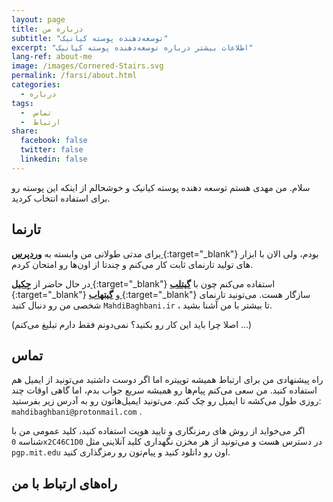 ```yaml
---
layout: page
title: درباره من
subtitle: "توسعه‌دهنده پوسته کیانیک"
excerpt: "اطلاعات بیشتر درباره توسعه‌دهنده پوسته کیانیک"
lang-ref: about-me
image: /images/Cornered-Stairs.svg
permalink: /farsi/about.html
categories:
  - درباره
tags:
  -  تماس
  -  ارتباط
share:
  facebook: false
  twitter: false
  linkedin: false
---
```


سلام. من مهدی هستم توسعه دهنده پوسته کیانیک و خوشحالم از اینکه این پوسته رو برای استفاده انتخاب کردید.

## تارنما
برای مدتی طولانی من وابسته به [**وردپرس <i class="fab fa-wordpress-simple kianic-icon-wordpress" aria-hidden="true"></i>**](https://wordpress.org "وردپرس"){:target="_blank"} بودم، ولی الان با ابزار های تولید تارنمای ثابت کار می‌کنم و چندتا از اون‌ها رو امتحان کردم.

در حال حاضر از [**جِکیل <i class="kiasimcons kiasimcons-jekyll kiasimcons-color-jekyll"></i>**](https://jekyllrb.com "تارنمای جِکیل"){:target="_blank"} استفاده می‌کنم چون با [**گیتلب <i class="fab fa-gitlab kianic-icon-gitlab" aria-hidden="true"></i>**](https://gitlab.com/pages "گیت‌لب"){:target="_blank"} و [**گیتهاب <i class="fab fa-github kianic-icon-github" aria-hidden="true"></i>**](https://pages.github.com "گیت‌هاب"){:target="_blank"} سازگار هست.
می‌تونید تارنمای شخصی من رو دنبال کنید `MahdiBaghbani.ir` <a href="https://MahdiBaghbani.ir" target="_blank"><i class="fa fa-globe-europe kianic-icon-globe" aria-hidden="true"></i></a> ، تا بیشتر با من آشنا بشید.

(اصلا چرا باید این کار رو بکنید؟ نمی‌دونم فقط دارم تبلیغ می‌کنم ...)

## تماس
راه پیشنهادی من برای ارتباط همیشه توییتره اما اگر دوست داشتید می‌تونید از ایمیل هم استفاده کنید. من سعی می‌کنم پیام‌ها رو همیشه سریع جواب بدم، اما گاهی اوقات چند روزی طول می‌کشه تا ایمیل رو چک کنم.
می‌تونید ایمیل‌هاتون رو به آدرس زیر بفرستید:
`mahdibaghbani@protonmail.com` <a href="mailto:{{ site.email }}" target="_blank"><i class="far fa-envelope kianic-icon-envelope" aria-hidden="true"></i></a>.

اگر می‌خواید از روش های رمزنگاری و تایید هویت استفاده کنید، کلید عمومی من با شناسه `0x2C46C1D0` <i class="fa fa-key kianic-icon-key" aria-hidden="true"></i> در دسترس هست و می‌تونید از هر مخزن نگهداری کلید آنلاینی مثل `pgp.mit.edu` اون رو دانلود کنید و پیام‌تون رو رمزگذاری کنید.

## راه‌های ارتباط با من

<a class= "kianic-icon" href="https://twitter.com/{{ site.twitter }}" target="_blank"><i class="fab fa-2x fa-twitter kianic-icon-twitter" aria-hidden="true"></i></a>
<a class= "kianic-icon" href="https://telegram.me/{{ site.telegram }}" target="_blank"><i class="fab fa-2x fa-telegram kianic-icon-telegram" aria-hidden="true"></i></a>
<a class= "kianic-icon" href="https://keybase.io/{{ site.keybase }}" target="_blank"><i class="fab fa-2x fa-keybase kianic-icon-twitter" aria-hidden="true"></i></a>
<a class= "kianic-icon" href="mailto:{{ site.email }}" target="_blank"><i class="far fa-2x fa-envelope kianic-icon-envelope" aria-hidden="true"></i></a>
